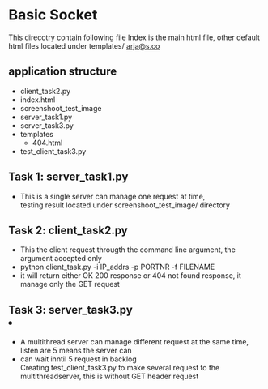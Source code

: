 # Basic Socket

This direcotry contain following file
Index is the main html file, other default html files located under templates/ 
[arja@s.co](mai)
## application structure 

- client_task2.py
- index.html
- screenshoot_test_image
- server_task1.py
- server_task3.py
- templates
   - 404.html
- test_client_task3.py



## Task 1: server_task1.py
- This is a single server can manage one request at time,<br>testing result located under screenshoot_test_image/ directory</p>
## Task 2: client_task2.py
- This the client request througth the command line argument, the argument accepted only
- python client_task.py -i IP_addrs -p PORTNR -f FILENAME
- it will return either OK 200 response or 404 not found response, it manage only the GET request
  
## Task 3: server_task3.py<li>
- A multithread server can manage different request at the same time, listen are 5 means the server can
- can wait inntil 5 request in backlog<br>Creating test_client_task3.py to make several request to the multithreadserver, this is without GET header request
  
